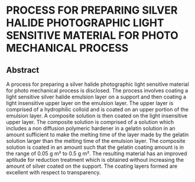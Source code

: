 # PROCESS FOR PREPARING SILVER HALIDE PHOTOGRAPHIC LIGHT SENSITIVE MATERIAL FOR PHOTO MECHANICAL PROCESS

## Abstract
A process for preparing a silver halide photographic light sensitive material for photo mechanical process is disclosed. The process involves coating a light sensitive silver halide emulsion layer on a support and then coating a light insensitive upper layer on the emulsion layer. The upper layer is comprised of a hydrophilic colloid and is coated on an upper portion of the emulsion layer. A composite solution is then coated on the light insensitive upper layer. The composite solution is comprised of a solution which includes a non diffusion polymeric hardener in a gelatin solution in an amount sufficient to make the melting time of the layer made by the gelatin solution larger than the melting time of the emulsion layer. The composite solution is coated in an amount such that the gelatin coating amount is in the range of 0.05 g m² to 0.5 g m². The resulting material has an improved aptitude for reduction treatment which is obtained without increasing the amount of silver coated on the support. The coating layers formed are excellent with respect to transparency.